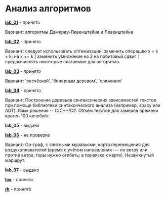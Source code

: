 # Анализ алгоритмов

[**lab_01**](https://github.com/Ananasiika/bmstu-aa/tree/main/lab_01) - принято

Вариант: алгоритмы Дамерау-Левенштейна и Левенштейна

[**lab_02**](https://github.com/Ananasiika/bmstu-aa/tree/main/lab_02) - принято

Вариант: следует использовать оптимизации: заменить операцию x = x + k; на x += k | заменить умножение на 2 на побитовый сдвиг | предвычислять некоторые слагаемые для алгоритма.

[**lab_03**](https://github.com/Ananasiika/bmstu-aa/tree/main/lab_03) - принято

Вариант: 'расчёской', 'бинарным деревом', 'слиянием'

[**lab_04**](https://github.com/Ananasiika/bmstu-aa/tree/main/lab_04_r) - принято

Вариант: Построение деревьев синтаксических зависимостей текстов при помощи библиотеки синтаксического анализа (например, spacy или AOT). Язык решения -- C/C++/C#. Объём текстов для замеров времени кратен 100 килобайт.

**lab_05** - выдано

[**lab_06**](https://github.com/Ananasiika/bmstu-aa/tree/main/lab_06) - на проверке

Вариант: Ор-граф, с элитными муравьями, карта перемещения для воздухоплавателей (время с учётом направления --- по ветру или против ветра; горы нужно огибать; в привязке к карте). Незамкнутый маршрут.

**lab_07** - выдано

[**hw**](https://github.com/Ananasiika/bmstu-aa/tree/main/hw) - принято

[**rk**](https://github.com/Ananasiika/bmstu-aa/tree/main/rk) - принято
